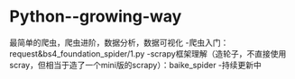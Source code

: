 # Python--growing-way
最简单的爬虫，爬虫进阶，数据分析，数据可视化
-爬虫入门：request&bs4_foundation_spider/1.py
-scrapy框架理解（造轮子，不直接使用scray，但相当于造了一个mini版的scrapy）：baike_spider
-持续更新中


